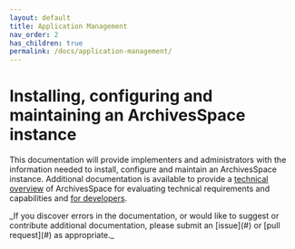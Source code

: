 ```yaml
---
layout: default
title: Application Management
nav_order: 2
has_children: true
permalink: /docs/application-management/
---
```


# Installing, configuring and maintaining an ArchivesSpace instance

This documentation will provide implementers and administrators with the
information needed to install, configure and maintain an ArchivesSpace
instance. Additional documentation is available to provide a [technical
overview](#) of ArchivesSpace for evaluating technical requirements and
capabilities and [for developers](#).

<div class="code-example" markdown="1">
_If you discover errors in the documentation, or would like to suggest
or contribute additional documentation, please submit an [issue](#) or
[pull request](#) as appropriate._
</div>
